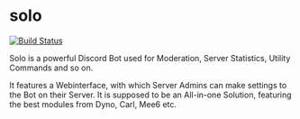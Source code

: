 # solo
[![Build Status](https://travis-ci.org/gitflee/solo.png?branch=master)](https://travis-ci.org/gitflee/solo)

Solo is a powerful Discord Bot used for Moderation, Server Statistics, Utility Commands and so on.

It features a Webinterface, with which Server Admins can make settings to the Bot on their Server. It is supposed to be an All-in-one Solution, featuring the best modules from Dyno, Carl, Mee6 etc.

